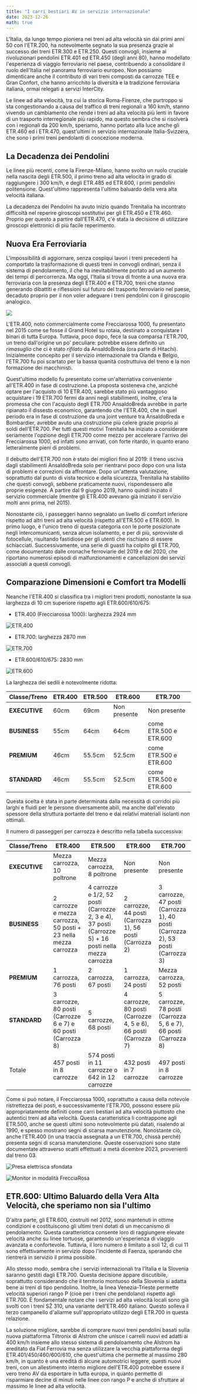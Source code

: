 ```yaml
---
title: "I carri bestiari AV in servizio internazionale"
date: 2023-12-26
math: true
---
```


L'Italia, da lungo tempo pioniera nei treni ad alta velocità sin dai primi anni 50 con l'ETR.200, ha notevolmente segnato la sua presenza grazie al successo dei treni ETR.300 e ETR.250. Questi convogli, insieme ai rivoluzionari pendolini ETR.401 ed ETR.450 (degli anni 80), hanno modellato l'esperienza di viaggio ferroviario nel paese, contribuendo a consolidare il ruolo dell'Italia nel panorama ferroviario europeo. Non possiamo dimenticare anche il contributo di vari treni composti da carrozze TEE e Gran Confort, che hanno arricchito la diversità e la tradizione ferroviaria italiana, ormai relegati a servizi InterCity.

Le linee ad alta velocità, tra cui la storica Roma-Firenze, che purtroppo si sta congestionando a causa del traffico di treni regionali a 160 km/h, stanno vivendo un cambiamento che rende i treni ad alta velocità più lenti in favore di un trasporto interregionale più rapido, ma questo sembra che si risolverà con i regionali da 200 km/h, speriamo, hanno portato alla luce anche gli ETR.460 ed i ETR.470, quest'ultimi in servizio internazionale Italia-Svizzera, che sono i primi treni pendolanti di concezione moderna.

## La Decadenza dei Pendolini

Le linee più recenti, come la Firenze-Milano, hanno svolto un ruolo cruciale nella nascita degli ETR.500, il primo treno ad alta velocità in grado di raggiungere i 300 km/h, e degli ETR.485 ed ETR.600, i primi pendolini politensione. Quest'ultimo rappresenta l'ultimo baluardo della vera alta velocità italiana.

La decadenza dei Pendolini ha avuto inizio quando Trenitalia ha incontrato difficoltà nel reperire giroscopi sostitutivi per gli ETR.450 e ETR.460. Proprio per questo a partire dall'ETR.470, c'è stata la decisione di utilizzare giroscopi elettronici di più facile reperimento.

## Nuova Era Ferroviaria

L'impossibilità di aggiornare, senza cospiqui lavori i treni precedenti ha comportato la trasformazione di questi treni in convogli ordinari, senza il sistema di pendolamento, il che ha inevitabilmente portato ad un aumento dei tempi di percorrenza. Ma oggi, l'Italia si trova di fronte a una nuova era ferroviaria con la presenza degli ETR.400 e ETR.700, treni che stanno generando dibattiti e riflessioni sul futuro del trasporto ferroviario nel paese, decaduto proprio per il non voler adeguare i treni pendolini con il giroscopio analogico.

![](freccie.png)

L'ETR.400, noto commercialmente come Frecciarossa 1000, fu presentato nel 2015 come se fosse il Grand Hotel su rotaia, destinato a conquistare i binari di tutta Europa. Tuttavia, poco dopo, fece la sua comparsa l'ETR.700, un treno dall'origine un po' peculiare: potrebbe essere definito un *rimasuglio* che ci è stato *rifilato* da AnsaldoBreda (ora parte di Hitachi). Inizialmente concepito per il servizio internazionale tra Olanda e Belgio, l'ETR.700 fu poi scartato per la bassa quanità costruttuiva del treno e la non formazione dei macchinisti.

Quest'ultimo modello fu presentato come un'alternativa conveniente all'ETR.400 in fase di costruzione. La proposta sosteneva che, anziché optare per l'acquisto di 10 ETR.400, sarebbe stato più vantaggioso acquistare i 19 ETR.700 fermi da anni negli stabilimenti, inoltre, c'era la promessa che con l'acquisto degli ETR.700 AnsaldoBreda avrebbe in parte ripianato il dissesto economico, garantendo che l'ETR.400, che in quel periodo era in fase di costruzione da una joint venture tra AnsaldoBreda e Bombardier, avrebbe avuto una costruzione più celere grazie proprio ai soldi dell'ETR.700. Per tutti questi motivi Trenitalia ha iniziato a considerare seriamente l'opzione degli ETR.700 come mezzo per accelerare l'arrivo dei Frecciarossa 1000, ed infatti sono arrivati, con forte ritardo, in quanto erano letteralmente pieni di problemi.

Il debutto dell'ETR.700 non è stato dei migliori fino al 2019: il treno usciva dagli stabilimenti AnsaldoBreda solo per rientrarvi poco dopo con una lista di problemi e correzioni da affrontare. Dopo un'attenta valutazione, soprattutto dal punto di vista tecnico e della sicurezza, Trenitalia ha stabilito che questi convogli, sebbene praticamente nuovi, rispondessero alle proprie esigenze. A partire dal 9 giugno 2019, hanno quindi iniziato il servizio commerciale (mentre gli ETR.400 avevano già iniziato il servizio molti anni prima, nel 2015).

Nonostante ciò, i passeggeri hanno segnalato un livello di comfort inferiore rispetto ad altri treni ad alta velocità (rispetto all'ETR.500 e ETR.600). In primo luogo, è l'unico treno di questa categoria con le porte posizionate negli intercomunicanti, senza alcun isolamento, e per di più, sprovviste di fotocellule, risultando fastidiose per gli utenti che rischiano di essere schiacciati. Successivamente, una serie di guasti ha colpito gli ETR.700, come documentato dalle cronache ferroviarie del 2019 e del 2020, che riportano numerosi episodi di malfunzionamenti e cancellazioni dei servizi associati a questi convogli.

## Comparazione Dimensioni e Comfort tra Modelli

Neanche l'ETR.400 si classifica tra i migliori treni prodotti, nonostante la sua larghezza di 10 cm superiore rispetto agli ETR.600/610/675:

- ETR.400 (Frecciarossa 1000): larghezza 2924 mm

![ETR.400](etr400.jpg)

- ETR.700: larghezza 2870 mm

![ETR.700](etr700.jpg)

- ETR.600/610/675: 2830 mm

![ETR.600](etr600.jpg)

La larghezza dei sedili è notevolmente ridotta:

| **Classe/Treno** | **ETR.400** | **ETR.500** | **ETR.600**  | **ETR.700**            |
| ---------------- | ----------- | ----------- | ------------ | ---------------------- |
| **EXECUTIVE**    | 60cm        | 69cm        | Non presente | Non presente           |
| **BUSINESS**     | 55cm        | 64cm        | 64cm         | come ETR.500 e ETR.600 |
| **PREMIUM**      | 46cm        | 55.5cm      | 52.5cm       | come ETR.500 e ETR.600 |
| **STANDARD**     | 46cm        | 55.5cm      | 52.5cm       | come ETR.500 e ETR.600 |

Questa scelta è stata in parte determinata dalla necessità di corridoi più larghi e fluidi per le persone diversamente abili, ma anche dall'elevato spessore della struttura portante del treno e dai relativi materiali isolanti non ottimali.

Il numero di passeggeri per carrozza è descritto nella tabella successiva:

| **Classe/Treno** | **ETR.400**                                                     | **ETR.500**                                                                                           | **ETR.600**                                                     | **ETR.700**                                                                     |
| ---------------- | --------------------------------------------------------------- | ----------------------------------------------------------------------------------------------------- | --------------------------------------------------------------- | ------------------------------------------------------------------------------- |
| **EXECUTIVE**    | Mezza carrozza, 10 poltrone                                     | Mezza carrozza, 8 poltrone                                                                            | Non presente                                                    | Non presente                                                                    |
| **BUSINESS**     | 2 carrozze e mezza carrozza, 50 posti + 23 nella mezza carrozza | 4 carrozze e 1/2, 52 posti (Carrozze 2, 3 e 4), 37 posti (Carrozze 5) + 16 posti nella mezza carrozza | 2 carrozze, 44 posti (Carrozza 1), 56 posti (Carrozza 2)        | 3 carrozze, 47 posti (Carrozza 1), 40 posti (Carrozza 2), 53 posti (Carrozza 3) |
| **PREMIUM**      | 1 carrozza, 76 posti                                            | 2 carrozza, 67 posti                                                                                  | 1 carrozza, 24 posti                                            | Mezza carrozza, 52 posti                                                        |
| **STANDARD**     | 3 carrozze, 80 posti (Carrozze 6 e 7) e 60 posti (Carrozza 8)   | 5 carrozze, 68 posti                                                                                  | 4 carrozze, 80 posti (Carrozze 4, 5 e 6), 66 posti (Carrozza 7) | 5 carrozze, 78 posti (Carrozza 5, 6 e 7), 66 posti (Carrozza 8)                 |
| Totale           | 457 posti in 8 carrozze                                         | 574 posti in 11 carrozze o 642 in 12 carrozze                                                         | 432 posti in 7 carrozze                                         | 497 posti in 8 carrozze                                                         |

Come si può notare, il Frecciarossa 1000, soprattutto a causa della notevole ristrettezza dei posti, e successivamente l'ETR.700, possono essere più appropriatamente definiti come carri bestiari ad alta velocità piuttosto che autentici treni ad alta velocità. Questa caratteristica li contrappone agli ETR.500, anche se questi ultimi sono notevolmente più datati, risalendo al 1990, e spesso mostrano segni di scarsa manutenzione. Nonostante ciò, anche l'ETR.400 (in una traccia assegnata a un ETR.700, chissà perché) presenta segni di scarsa manutenzione. Queste osservazioni sono state documentate attraverso scatti effettuati a metà dicembre 2023, provenienti dal treno 03.

![Presa elettrisca sfondata](etr400.03-1.jpg)

![Monitor in modalità FrecciaRosa](etr400.03-2.jpg)

## ETR.600: Ultimo Baluardo della Vera Alta Velocità, che speriamo non sia l'ultimo

D'altra parte, gli ETR.600, costruiti nel 2012, sono mantenuti in ottime condizioni e costituiscono gli ultimi treni dotati di un meccanismo di pendolamento. Questa caratteristica consente loro di raggiungere elevate velocità anche su linee tortuose, garantendo un'esperienza di viaggio avanzata e confortevole. Tuttavia, il loro numero è limitato a soli 12, di cui 11 sono effettivamente in servizio dopo l'incidente di Faenza, sperando che rientrerà in servizio il prima possibile.

Allo stesso modo, sembra che i servizi internazionali tra l'Italia e la Slovenia saranno gestiti dagli ETR.700. Questa decisione appare discutibile, soprattutto considerando che il territorio montuoso della Slovenia si adatta bene ai treni di tipo pendolino. Inoltre, la linea Venezia-Trieste permette velocità superiori rango P (cioè per i treni che pendolano) rispetto agli ETR.700. È fondamentale notare che i servizi ad alta velocità locali sono già svolti con i treni SŽ 310, una variante dell'ETR.460 italiano. Questo solleva il terzo campanello d'allarme sull'appropriato utilizzo degli ETR.700 in questa relazione.

La soluzione migliore, sarebbe di comprare nuovi treni pendolini basati sulla nuova piattaforma Tiltronix di Alstrom che unisce i carrelli nuovi ed adatti ai 400 km/h insieme allo stesso sistema di pendoloamento che Alstrom ha ereditato da Fiat Ferrovia ma senza utilizzare la vecchia piattaforma degli ETR.401/450/460/600/610, che quest'ultima che permette al massimo 280 km/h, in quanto è una eredità di alcune automotrici leggere, questi nuovi treni, con un allestimento interno migliore dell'ETR.400 potrebbe essere il vero treno AV da esportare in tutta europa, in quanto permette di risparmiare decine di minuti nelle linee con rango P e anche di sfruttare al massimo le linee ad alta velocità.


